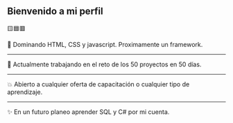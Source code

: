 ## Bienvenido a mi perfil
🟨🟦🟥

💢 Dominando HTML, CSS y javascript. Proximamente un framework.
***
💠 Actualmente trabajando en el reto de los 50 proyectos en 50 días.
***
💥 Abierto a cualquier oferta de capacitación o cualquier tipo de aprendizaje.
***
✨ En un futuro planeo aprender SQL y C# por mi cuenta.

<!--
**Ragzeo/Ragzeo** is a ✨ _special_ ✨ repository because its `README.md` (this file) appears on your GitHub profile.

Here are some ideas to get you started:

- 🔭 I’m currently working on ...
- 🌱 I’m currently learning ...
- 👯 I’m looking to collaborate on ...
- 🤔 I’m looking for help with ...
- 💬 Ask me about ...
- 📫 How to reach me: ...
- 😄 Pronouns: ...
- ⚡ Fun fact: ...
-->
